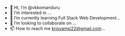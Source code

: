 - 👋 Hi, I’m @vkkomanduru
- 👀 I’m interested in ...
- 🌱 I’m currently learning Full Stack Web Development...
- 💞️ I’m looking to collaborate on ...
- 📫 How to reach me krisvamsi22@gmail.com...

<!---
vkkomanduru/vkkomanduru is a ✨ special ✨ repository because its `README.md` (this file) appears on your GitHub profile.
You can click the Preview link to take a look at your changes.
--->
